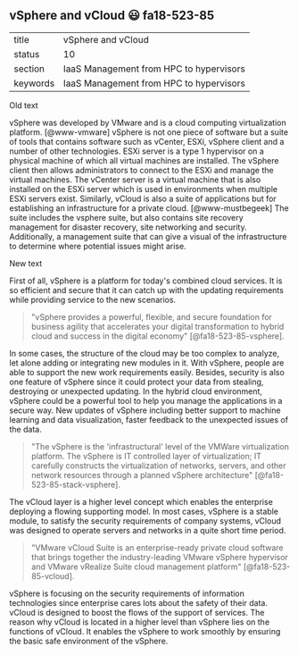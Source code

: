 ## vSphere and vCloud :smiley: fa18-523-85


|          |                                         |
| -------- | --------------------------------------- |
| title    | vSphere and vCloud                      | 
| status   | 10                                      |
| section  | IaaS Management from HPC to hypervisors |
| keywords | IaaS Management from HPC to hypervisors |

Old text   

vSphere was developed by VMware and is a cloud computing
virtualization platform. [@www-vmware] vSphere is not one piece of
software but a suite of tools that contains software such as vCenter,
ESXi, vSphere client and a number of other technologies.  ESXi server
is a type 1 hypervisor on a physical machine of which all virtual
machines are installed.  The vSphere client then allows administrators
to connect to the ESXi and manage the virtual machines.  The vCenter
server is a virtual machine that is also installed on the ESXi server
which is used in environments when multiple ESXi servers exist.
Similarly, vCloud is also a suite of applications but for establishing
an infrastructure for a private cloud. [@www-mustbegeek] The suite
includes the vsphere suite, but also contains site recovery management
for disaster recovery, site networking and security.  Additionally, a
management suite that can give a visual of the infrastructure to
determine where potential issues might arise.

New text

First of all, vSphere is a platform for today's combined cloud services. It is so efficient and secure that it can catch up with the updating requirements while providing service to the new scenarios.   

>"vSphere provides a powerful, flexible, and secure foundation for business agility that accelerates your digital transformation to hybrid cloud and success in the digital economy" [@fa18-523-85-vsphere].   

In some cases, the structure of the cloud may be too complex to analyze, let alone adding or integrating new modules in it. With vSphere, people are able to support the new work requirements easily. Besides, security is also one feature of vSphere since it could protect your data from stealing, destroying or unexpected updating. In the hybrid cloud environment, vSphere could be a powerful tool to help you manage the applications in a secure way. New updates of vSphere including better support to machine learning and data visualization, faster feedback to the unexpected issues of the data.   

>"The vSphere is the 'infrastructural' level of the VMWare virtualization platform. The vSphere is IT controlled layer of virtualization; IT carefully constructs the virtualization of networks, servers, and other network resources through a planned vSphere architecture" [@fa18-523-85-stack-vsphere].   

The vCloud layer is a higher level concept which enables the enterprise deploying a flowing supporting model. In most cases, vSphere is a stable module, to satisfy the security requirements of company systems, vCloud was designed to operate servers and networks in a quite short time period.   

>"VMware vCloud Suite is an enterprise-ready private cloud software that brings together the industry-leading VMware vSphere hypervisor and VMware vRealize Suite cloud management platform" [@fa18-523-85-vcloud].   

vSphere is focusing on the security requirements of information technologies since enterprise cares lots about the safety of their data. vCloud is designed to boost the flows of the support of services. The reason why vCloud is located in a higher level than vSphere lies on the functions of vCloud. It enables the vSphere to work smoothly by ensuring the basic safe environment of the vSphere.

